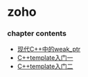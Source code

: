 
# zoho
### chapter contents

* [现代C++中的weak_ptr](现代C++中的weak_ptr.md)
* [C++template入门一](C++template入门一.md)
* [C++template入门二](C++template入门二.md)

